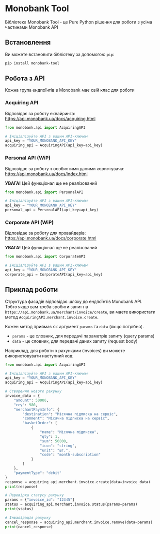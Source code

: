 # Monobank Tool
Бібліотека Monobank Tool - це Pure Python рішення для роботи з усіма частинами Monobank API

## Встановлення
Ви можете встановити бібліотеку за допомогою `pip`:

```bash
pip install monobank-tool
```
## Робота з API
Кожна група ендпоїнтів в Monobank має свій клас для роботи
### Acquiring API
Відповідає за роботу еквайринга: https://api.monobank.ua/docs/acquiring.html
```python
from monobank.api import AcquiringAPI

# Ініціалізуйте API з вашим API-ключем
api_key = "YOUR_MONOBANK_API_KEY"
acquiring_api = AcquiringAPI(api_key=api_key)
```

### Personal API (WiP)
Відповідає за роботу з особистими даними користувача: https://api.monobank.ua/docs/index.html

**УВАГА!** Цей функціонал ще не реалізований

```python
from monobank.api import PersonalAPI

# Ініціалізуйте API з вашим API-ключем
api_key = "YOUR_MONOBANK_API_KEY"
personal_api = PersonalAPI(api_key=api_key)
```

### Corporate API (WiP)
Відповідає за роботу для провайдерів: https://api.monobank.ua/docs/corporate.html

**УВАГА!** Цей функціонал ще не реалізований

```python
from monobank.api import CorporateAPI

# Ініціалізуйте API з вашим API-ключем
api_key = "YOUR_MONOBANK_API_KEY"
corporate_api = CorporateAPI(api_key=api_key)
```


## Приклад роботи
Структура фасадів відповідає шляху до ендпоїнтів Monobank API.  
Тобто якщо вам треба зробити запит на `https://api.monobank.ua/merchant/invoice/create`, ви маєте використати метод `AcquiringAPI.merchant.invoice.create`.

Кожен метод приймає як аргумент `params` та `data` (якщо потрібно).
* `params` - це словник, для передачі параметрів запиту (query params)
* `data` - це словник, для передачі даних запиту (request body)

Наприклад, для роботи з рахунками (invoices) ви можете використовувати наступний код:

```python
from monobank.api import AcquiringAPI

# Ініціалізуйте API з вашим API-ключем
api_key = "YOUR_MONOBANK_API_KEY"
acquiring_api = AcquiringAPI(api_key=api_key)

# Створення нового рахунку
invoice_data = {
    "amount": 50000,
    "ccy": 980,
    "merchantPaymInfo": {
        "destination": "Місячна підписка на сервіс",
        "comment": "Місячна підписка на сервіс",
        "basketOrder": [
            {
                "name": "Місячна підписка",
                "qty": 1,
                "sum": 50000,
                "icon": "string",
                "unit": "шт.",
                "code": "month-subscription"
            }
        ]
    },
    "paymentType": "debit"
}
response = acquiring_api.merchant.invoice.create(data=invoice_data)
print(response)

# Перевірка статусу рахунку
params = {"invoice_id": "12345"}
status = acquiring_api.merchant.invoice.status(params=params)
print(status)

# Інвалідація рахунку
cancel_response = acquiring_api.merchant.invoice.remove(data=params)
print(cancel_response)
```
